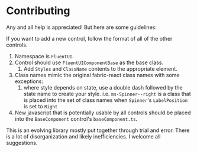 # Contributing

Any and all help is appreciated!  But here are some guidelines:

If you want to add a new control, follow the format of all of the other controls. 
1.  Namespace is `FluentUI`.
2.  Control should use `FluentUIComponentBase` as the base class.
    1.   Add `Styles` and `ClassName` contents to the appropriate element.
3.  Class names mimic the original fabric-react class names with some exceptions:
    1. where style depends on state, use a double dash followed by the state name to create your style. 
       i.e. `ms-Spinner--right` is a class that is placed into the set of class names when `Spinner`'s `LabelPosition` is set to `Right`
4.  New javascript that is potentially usable by all controls should be placed into the `BaseComponent` control's `baseComponent.ts`. 


This is an evolving library mostly put together through trial and error.  There is a lot of disorganization and likely inefficiencies.  I welcome all suggestions.
